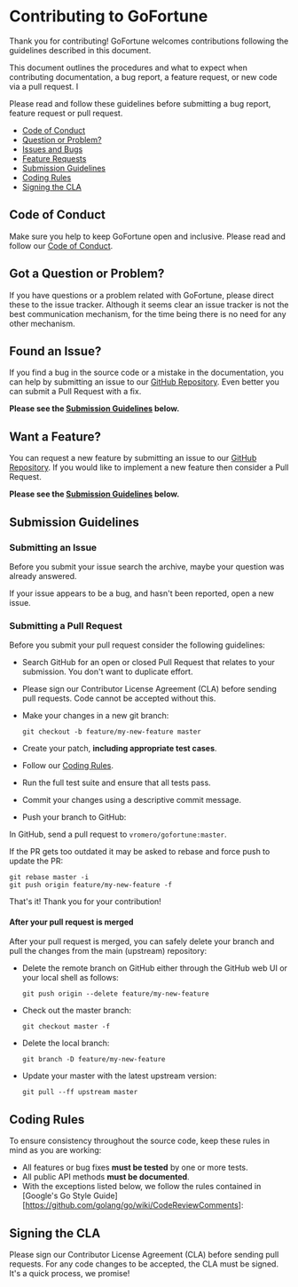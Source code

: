 # Contributing to GoFortune

Thank you for contributing! GoFortune welcomes contributions following the guidelines described in this document.

This document outlines the procedures and what to expect when contributing documentation, a bug report, 
a feature request, or new code via a pull request. I

Please read and follow these guidelines before submitting a bug report, feature request or pull request.

 - [Code of Conduct](#code-of-conduct)
 - [Question or Problem?](#got-a-question-or-problem)
 - [Issues and Bugs](#issues-and-bugs)
 - [Feature Requests](#feature-requests)
 - [Submission Guidelines](#submission-guidelines)
 - [Coding Rules](#coding-rules)
 - [Signing the CLA](#signing-the-cla)

## Code of Conduct

Make sure you help to keep GoFortune open and inclusive. Please read and follow our [Code of Conduct](CODE_OF_CONDUCT.md).

## Got a Question or Problem?

If you have questions or a problem related with GoFortune, please direct these to the issue tracker.
Although it seems clear an issue tracker is not the best communication mechanism, for the time
being there is no need for any other mechanism.

## Found an Issue?

If you find a bug in the source code or a mistake in the documentation, you can help by
submitting an issue to our [GitHub Repository](http://www.github.com/vromero/gofortune).
Even better you can submit a Pull Request with a fix.

**Please see the [Submission Guidelines](#submission-guidelines) below.**

## Want a Feature?

You can request a new feature by submitting an issue to our [GitHub Repository](http://www.github.com/vromero/gofortune).  If you
would like to implement a new feature then consider a Pull Request.

**Please see the [Submission Guidelines](#submission-guidelines) below.**

## <a name="submit"></a> Submission Guidelines

### Submitting an Issue
Before you submit your issue search the archive, maybe your question was already answered.

If your issue appears to be a bug, and hasn't been reported, open a new issue. 

### Submitting a Pull Request

Before you submit your pull request consider the following guidelines:

* Search GitHub for an open or closed Pull Request
  that relates to your submission. You don't want to duplicate effort.
* Please sign our Contributor License Agreement (CLA) before sending pull
  requests. Code cannot be accepted without this.
* Make your changes in a new git branch:

    ```shell
    git checkout -b feature/my-new-feature master
    ```

* Create your patch, **including appropriate test cases**.
* Follow our [Coding Rules](#coding-rules).
* Run the full test suite and ensure that all tests pass.
* Commit your changes using a descriptive commit message.
* Push your branch to GitHub:

In GitHub, send a pull request to `vromero/gofortune:master`.

If the PR gets too outdated it may be asked to rebase and force push to update the PR:

```shell
git rebase master -i
git push origin feature/my-new-feature -f
```

That's it! Thank you for your contribution!

#### After your pull request is merged

After your pull request is merged, you can safely delete your branch and pull the changes
from the main (upstream) repository:

* Delete the remote branch on GitHub either through the GitHub web UI or your local shell as follows:

    ```shell
    git push origin --delete feature/my-new-feature
    ```

* Check out the master branch:

    ```shell
    git checkout master -f
    ```

* Delete the local branch:

    ```shell
    git branch -D feature/my-new-feature
    ```

* Update your master with the latest upstream version:

    ```shell
    git pull --ff upstream master
    ```

## Coding Rules

To ensure consistency throughout the source code, keep these rules in mind as you are working:

* All features or bug fixes **must be tested** by one or more tests.
* All public API methods **must be documented**.
* With the exceptions listed below, we follow the rules contained in
  [Google's Go Style Guide][https://github.com/golang/go/wiki/CodeReviewComments]:

## Signing the CLA

Please sign our Contributor License Agreement (CLA) before sending pull requests. For any code
changes to be accepted, the CLA must be signed. It's a quick process, we promise!

